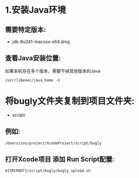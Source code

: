 # 1.安装Java环境

## 需要特定版本:
- jdk-8u341-macosx-x64.dmg

## 查看Java安装位置:

如果本机存在多个版本，需要干掉其他版本的Java

```
/usr/libexec/java_home -V
```

# 将bugly文件夹复制到项目文件夹:
- script/

## 例如: 

```
/Users/ios/project/XcodeProject/script/bugly
```

## 打开Xcode项目 添加 Run Script配置:

```
${SRCROOT}/script/bugly/bugly_upload.sh
```



